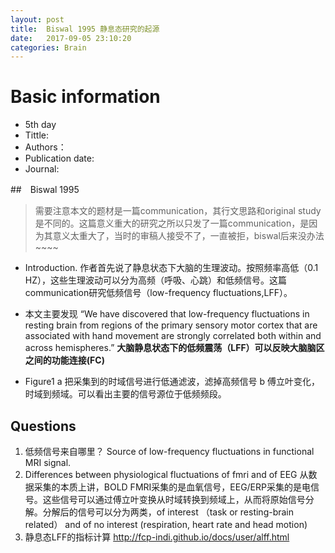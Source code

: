 ```yaml
---
layout: post
title:  Biswal 1995 静息态研究的起源
date:   2017-09-05 23:10:20
categories: Brain
---
```


# Basic information
* 5th day
* Tittle:
* Authors：
* Publication date:
* Journal:

##　Biswal 1995
>需要注意本文的题材是一篇communication，其行文思路和original study是不同的。这篇意义重大的研究之所以只发了一篇communication，是因为其意义太重大了，当时的审稿人接受不了，一直被拒，biswal后来没办法~~~~  

* Introduction. 作者首先说了静息状态下大脑的生理波动。按照频率高低（0.1 HZ），这些生理波动可以分为高频（呼吸、心跳）和低频信号。这篇communication研究低频信号（low-frequency fluctuations,LFF）。  

* 本文主要发现
“We have  discovered  that  low-frequency fluctuations in resting brain from regions of the primary sensory motor cortex that  are  associated with hand movement are strongly correlated both within and across hemispheres.”
**大脑静息状态下的低频震荡（LFF）可以反映大脑脑区之间的功能连接(FC)**

* Figure1
a 把采集到的时域信号进行低通滤波，滤掉高频信号
b 傅立叶变化，时域到频域。可以看出主要的信号源位于低频频段。
## Questions
1. 低频信号来自哪里？
Source of low-frequency fluctuations in functional MRI signal.
2. Differences between physiological fluctuations of fmri and of EEG
  从数据采集的本质上讲，BOLD FMRI采集的是血氧信号，EEG/ERP采集的是电信号。这些信号可以通过傅立叶变换从时域转换到频域上，从而将原始信号分解。分解后的信号可以分为两类，of interest （task or resting-brain related） and of no interest (respiration, heart rate and head motion)
3. 静息态LFF的指标计算
 http://fcp-indi.github.io/docs/user/alff.html
